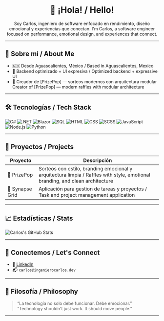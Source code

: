 <h1 align="center">👋 ¡Hola! / Hello!</h1>
<p align="center">
  Soy Carlos, ingeniero de software enfocado en rendimiento, diseño emocional y experiencias que conectan.  
  I'm Carlos, a software engineer focused on performance, emotional design, and experiences that connect.
</p>

---

## 🎯 Sobre mí / About Me

- 🇲🇽 Desde Aguascalientes, México / Based in Aguascalientes, Mexico  
- 🧠 Backend optimizado + UI expresiva / Optimized backend + expressive UI  
- 🎁 Creador de [PrizePop] — sorteos modernos con arquitectura modular  
  Creator of [PrizePop] — modern raffles with modular architecture  

---

## 🛠️ Tecnologías / Tech Stack

![C#](https://img.shields.io/badge/-C%23-239120?style=flat-square&logo=c-sharp&logoColor=white)
![.NET](https://img.shields.io/badge/-.NET-512BD4?style=flat-square&logo=dotnet&logoColor=white)
![Blazor](https://img.shields.io/badge/-Blazor-512BD4?style=flat-square&logo=blazor&logoColor=white)
![SQL](https://img.shields.io/badge/-SQL-4479A1?style=flat-square&logo=postgresql&logoColor=white)
![HTML](https://img.shields.io/badge/-HTML5-E34F26?style=flat-square&logo=html5&logoColor=white)
![CSS](https://img.shields.io/badge/-CSS3-1572B6?style=flat-square&logo=css3&logoColor=white)
![SCSS](https://img.shields.io/badge/-SCSS-CD6799?style=flat-square&logo=sass&logoColor=white)
![JavaScript](https://img.shields.io/badge/-JavaScript-F7DF1E?style=flat-square&logo=javascript&logoColor=black)
![Node.js](https://img.shields.io/badge/-Node.js-339933?style=flat-square&logo=node.js&logoColor=white)
![Python](https://img.shields.io/badge/-Python-3776AB?style=flat-square&logo=python&logoColor=white)

---

## 🚀 Proyectos / Projects

| Proyecto | Descripción |
|----------|-------------|
| 🎁 PrizePop | Sorteos con estilo, branding emocional y arquitectura limpia / Raffles with style, emotional branding, and clean architecture |
| 🧩 Synapse Grid | Aplicación para gestion de tareas y proyectos / Task and project management application |

---

## 📈 Estadísticas / Stats

![Carlos's GitHub Stats](https://github-readme-stats.vercel.app/api?username=carlos-oss&show_icons=true&theme=radical)

---

## 🤝 Conectemos / Let's Connect

- 💼 [LinkedIn](https://www.linkedin.com/in/carlosgomezdev)
- 📬 `carlos@ingenierocarlos.dev`

---

## 🧠 Filosofía / Philosophy

> “La tecnología no solo debe funcionar. Debe emocionar.”  
> “Technology shouldn't just work. It should move people.”

---
